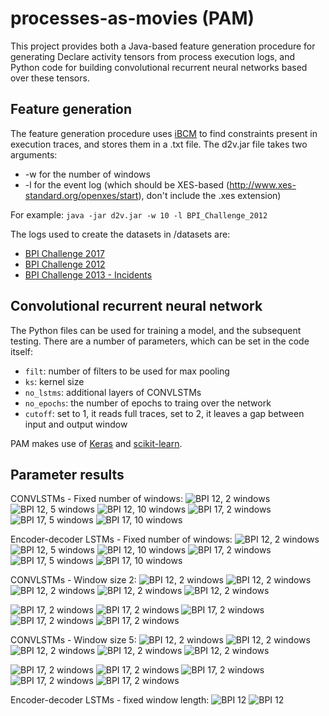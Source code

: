# processes-as-movies (PAM)

This project provides both a Java-based feature generation procedure for generating Declare activity tensors from process execution logs, and Python code for building convolutional recurrent neural networks based over these tensors. 

## Feature generation
The feature generation procedure uses [iBCM](https://feb.kuleuven.be/public/u0092789/) to find constraints present in execution traces, and stores them in a .txt file.
The d2v.jar file takes two arguments:
* -w for the number of windows
* -l for the event log (which should be XES-based (http://www.xes-standard.org/openxes/start), don't include the .xes extension)

For example: `java -jar d2v.jar -w 10 -l BPI_Challenge_2012` 

The logs used to create the datasets in /datasets are:
* [BPI Challenge 2017](https://data.4tu.nl/repository/uuid:5f3067df-f10b-45da-b98b-86ae4c7a310b)
* [BPI Challenge 2012](https://data.4tu.nl/repository/uuid:3926db30-f712-4394-aebc-75976070e91f)
* [BPI Challenge 2013 - Incidents](https://data.4tu.nl/repository/uuid:500573e6-accc-4b0c-9576-aa5468b10cee)

## Convolutional recurrent neural network
The Python files can be used for training a model, and the subsequent testing. There are a number of parameters, which can be set in the code itself:
* `filt`: number of filters to be used for max pooling
* `ks`: kernel size
* `no_lstms`: additional layers of CONVLSTMs
* `no_epochs`: the number of epochs to traing over the network
* `cutoff`: set to 1, it reads full traces, set to 2, it leaves a gap between input and output window

PAM makes use of [Keras](https://keras.io/) and [scikit-learn](https://scikit-learn.org/stable/).

## Parameter results
CONVLSTMs - Fixed number of windows:
![BPI 12, 2 windows](/results/CONVbpi122.png)
![BPI 12, 5 windows](/results/CONVbpi125.png)
![BPI 12, 10 windows](/results/CONVbpi1210.png)
![BPI 17, 2 windows](/results/CONVbpi172.png)
![BPI 17, 5 windows](/results/CONVbpi175.png)
![BPI 17, 10 windows](/results/CONVbpi1710.png)

Encoder-decoder LSTMs - Fixed number of windows:
![BPI 12, 2 windows](/results/DEbpi122.png)
![BPI 12, 5 windows](/results/DEbpi125.png)
![BPI 12, 10 windows](/results/DEbpi1210.png)
![BPI 17, 2 windows](/results/DEbpi172.png)
![BPI 17, 5 windows](/results/DEbpi175.png)
![BPI 17, 10 windows](/results/DEbpi1710.png)

CONVLSTMs - Window size 2:
![BPI 12, 2 windows](/results/CONVbpi12210u20.png)
![BPI 12, 2 windows](/results/CONVbpi12220u30.png)
![BPI 12, 2 windows](/results/CONVbpi12230u40.png)
![BPI 12, 2 windows](/results/CONVbpi12240u50.png)
![BPI 12, 2 windows](/results/CONVbpi12250u60.png)

![BPI 17, 2 windows](/results/CONVbpi17210u20.png)
![BPI 17, 2 windows](/results/CONVbpi17220u30.png)
![BPI 17, 2 windows](/results/CONVbpi17230u40.png)
![BPI 17, 2 windows](/results/CONVbpi17240u50.png)
![BPI 17, 2 windows](/results/CONVbpi17250u60.png)

CONVLSTMs - Window size 5:
![BPI 12, 2 windows](/results/CONVbpi12510u20.png)
![BPI 12, 2 windows](/results/CONVbpi12520u30.png)
![BPI 12, 2 windows](/results/CONVbpi12530u40.png)
![BPI 12, 2 windows](/results/CONVbpi12540u50.png)
![BPI 12, 2 windows](/results/CONVbpi12550u60.png)

![BPI 17, 2 windows](/results/CONVbpi17510u20.png)
![BPI 17, 2 windows](/results/CONVbpi17520u30.png)
![BPI 17, 2 windows](/results/CONVbpi17530u40.png)
![BPI 17, 2 windows](/results/CONVbpi17540u50.png)
![BPI 17, 2 windows](/results/CONVbpi17550u60.png)

Encoder-decoder LSTMs - fixed window length:
![BPI 12](/results/DEbpi12.png)
![BPI 12](/results/DEbpi17.png)
